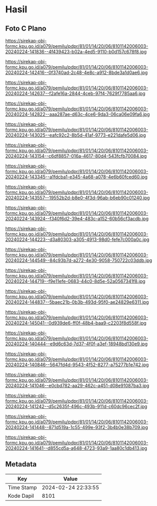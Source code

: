 # Hasil

## Foto C Plano

https://sirekap-obj-formc.kpu.go.id/a079/pemilu/pdpr/81/01/14/20/06/8101142006003-20240224-141836--4f439423-b02a-4ed5-9110-b0d157c678f8.jpg

https://sirekap-obj-formc.kpu.go.id/a079/pemilu/pdpr/81/01/14/20/06/8101142006003-20240224-142416--0f3740ad-2c48-4e8c-a912-8bde3a1d0ae6.jpg

https://sirekap-obj-formc.kpu.go.id/a079/pemilu/pdpr/81/01/14/20/06/8101142006003-20240224-142637--f2afe16a-2844-4ceb-97f4-7629f7785aa6.jpg

https://sirekap-obj-formc.kpu.go.id/a079/pemilu/pdpr/81/01/14/20/06/8101142006003-20240224-142822--aaa287ae-d63c-4ce6-9da3-06ca06e09fa6.jpg

https://sirekap-obj-formc.kpu.go.id/a079/pemilu/pdpr/81/01/14/20/06/8101142006003-20240224-143025--eafc92c2-8b5d-41af-9773-e221dafe5d06.jpg

https://sirekap-obj-formc.kpu.go.id/a079/pemilu/pdpr/81/01/14/20/06/8101142006003-20240224-143154--c6df8857-016a-4617-80d4-543fcfb70084.jpg

https://sirekap-obj-formc.kpu.go.id/a079/pemilu/pdpr/81/01/14/20/06/8101142006003-20240224-143345--a1fdcba1-e345-4a68-a078-4e6b60fced60.jpg

https://sirekap-obj-formc.kpu.go.id/a079/pemilu/pdpr/81/01/14/20/06/8101142006003-20240224-143557--19552b2d-b8e0-4f3d-96ab-b6eb90c01240.jpg

https://sirekap-obj-formc.kpu.go.id/a079/pemilu/pdpr/81/01/14/20/06/8101142006003-20240224-143924--f340f6d2-39e4-483c-a152-60b56cf3acdb.jpg

https://sirekap-obj-formc.kpu.go.id/a079/pemilu/pdpr/81/01/14/20/06/8101142006003-20240224-144223--d3a80303-a305-4913-98d0-fefe7c000a0c.jpg

https://sirekap-obj-formc.kpu.go.id/a079/pemilu/pdpr/81/01/14/20/06/8101142006003-20240224-144549--84c93b7d-a272-4e30-9058-750722c03ddb.jpg

https://sirekap-obj-formc.kpu.go.id/a079/pemilu/pdpr/81/01/14/20/06/8101142006003-20240224-144719--f9e11efe-0683-44c0-8d5e-52a0567341f8.jpg

https://sirekap-obj-formc.kpu.go.id/a079/pemilu/pdpr/81/01/14/20/06/8101142006003-20240224-144837--5baec21b-0b3b-493d-95f0-ae24829e6311.jpg

https://sirekap-obj-formc.kpu.go.id/a079/pemilu/pdpr/81/01/14/20/06/8101142006003-20240224-145041--0d939de6-ff0f-48b4-baa9-c2203f8d558f.jpg

https://sirekap-obj-formc.kpu.go.id/a079/pemilu/pdpr/81/01/14/20/06/8101142006003-20240224-140444--e9d6c63d-7d37-4f0f-a3ef-18948bd130e9.jpg

https://sirekap-obj-formc.kpu.go.id/a079/pemilu/pdpr/81/01/14/20/06/8101142006003-20240224-140846--5647fd4d-9543-4f52-8277-a75277b1e742.jpg

https://sirekap-obj-formc.kpu.go.id/a079/pemilu/pdpr/81/01/14/20/06/8101142006003-20240224-141046--e0cbd782-aa29-462c-a451-d08e91087ba3.jpg

https://sirekap-obj-formc.kpu.go.id/a079/pemilu/pdpr/81/01/14/20/06/8101142006003-20240224-141242--d5c2635f-496c-493b-911d-c60dc96cec2f.jpg

https://sirekap-obj-formc.kpu.go.id/a079/pemilu/pdpr/81/01/14/20/06/8101142006003-20240224-141448--871d519a-1c55-499e-93f2-3b4b0e38b709.jpg

https://sirekap-obj-formc.kpu.go.id/a079/pemilu/pdpr/81/01/14/20/06/8101142006003-20240224-141641--d855cd5a-a648-4723-93a9-1aa80c1db413.jpg


## Metadata

| Key        | Value               |
| ---------- | ------------------- |
| Time Stamp | 2024-02-24 22:33:55 |
| Kode Dapil | 8101                |



